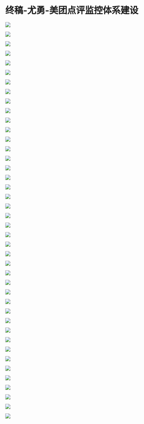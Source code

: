 # 终稿-尤勇-美团点评监控体系建设

![](images\095238789azmGGR\201905130952_4.png)

![](images\095238789azmGGR\201905130952_5.png)

![](images\095238789azmGGR\201905130952_6.png)

![](images\095238789azmGGR\201905130952_7.png)

![](images\095238789azmGGR\201905130952_8.png)

![](images\095238789azmGGR\201905130952_9.png)

![](images\095238789azmGGR\201905130952_10.png)

![](images\095238789azmGGR\201905130952_11.png)

![](images\095238789azmGGR\201905130952_12.png)

![](images\095238789azmGGR\201905130952_13.png)

![](images\095238789azmGGR\201905130952_14.png)

![](images\095238789azmGGR\201905130952_15.png)

![](images\095238789azmGGR\201905130952_16.png)

![](images\095238789azmGGR\201905130952_17.png)

![](images\095238789azmGGR\201905130952_18.png)

![](images\095238789azmGGR\201905130952_19.png)

![](images\095238789azmGGR\201905130952_20.png)

![](images\095238789azmGGR\201905130952_21.png)

![](images\095238789azmGGR\201905130952_22.png)

![](images\095238789azmGGR\201905130952_23.png)

![](images\095238789azmGGR\201905130952_24.png)

![](images\095238789azmGGR\201905130952_25.png)

![](images\095238789azmGGR\201905130952_26.png)

![](images\095238789azmGGR\201905130952_27.png)

![](images\095238789azmGGR\201905130952_28.png)

![](images\095238789azmGGR\201905130952_29.png)

![](images\095238789azmGGR\201905130952_30.png)

![](images\095238789azmGGR\201905130952_31.png)

![](images\095238789azmGGR\201905130952_32.png)

![](images\095238789azmGGR\201905130952_33.png)

![](images\095238789azmGGR\201905130952_34.png)

![](images\095238789azmGGR\201905130952_35.png)

![](images\095238789azmGGR\201905130952_36.png)

![](images\095238789azmGGR\201905130952_37.png)

![](images\095238789azmGGR\201905130952_38.png)

![](images\095238789azmGGR\201905130952_39.png)

![](images\095238789azmGGR\201905130952_40.png)

![](images\095238789azmGGR\201905130952_41.png)

![](images\095238789azmGGR\201905130952_42.png)

![](images\095238789azmGGR\201905130952_43.png)

![](images\095238789azmGGR\201905130952_44.png)

![](images\095238789azmGGR\201905130952_45.png)

